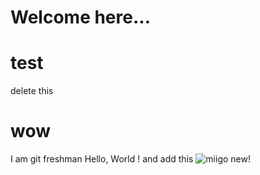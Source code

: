 # Welcome here...

# test
delete this
# wow
I am git freshman
Hello, World !
and add this
![miigo](http://imgur.com/cO4tmq7.jpg)
new!
